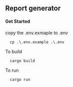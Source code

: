 ## Report generator

#### Get Started
copy the .env.exmaple to .env

```
  cp .\.env.example .\.env
```

To build

```
  cargo build
```

To run 

```
  cargo run
```
